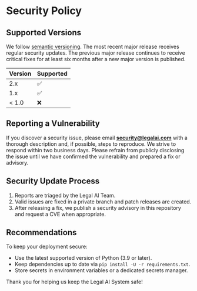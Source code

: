 # Security Policy

## Supported Versions

We follow [semantic versioning](https://semver.org/). The most recent major
release receives regular security updates. The previous major release continues
to receive critical fixes for at least six months after a new major version is
published.

| Version | Supported |
| ------- | --------- |
| 2.x     | :white_check_mark: |
| 1.x     | :white_check_mark: |
| < 1.0   | :x: |

## Reporting a Vulnerability

If you discover a security issue, please email **security@legalai.com** with a
thorough description and, if possible, steps to reproduce. We strive to respond
within two business days. Please refrain from publicly disclosing the issue
until we have confirmed the vulnerability and prepared a fix or advisory.

## Security Update Process

1. Reports are triaged by the Legal AI Team.
2. Valid issues are fixed in a private branch and patch releases are created.
3. After releasing a fix, we publish a security advisory in this repository and
   request a CVE when appropriate.

## Recommendations

To keep your deployment secure:

- Use the latest supported version of Python (3.9 or later).
- Keep dependencies up to date via `pip install -U -r requirements.txt`.
- Store secrets in environment variables or a dedicated secrets manager.

Thank you for helping us keep the Legal AI System safe!
